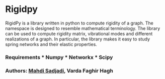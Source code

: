 # Rigidpy


RigidPy is a library written in python to compute rigidity of a graph. The namespace is designed to resemble mathematical terminology. The library can be used to compute rigidity matrix, vibrational modes and different realizations of a graph. In particular, the library makes it easy to study spring networks and their elastic properties.

### Requirements * Numpy * Networkx * Scipy

### Authors: [Mahdi Sadjadi](https://github.com/Mahdisadjadi), Varda Faghir Hagh
